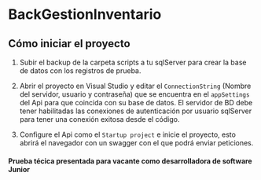 # BackGestionInventario

## Cómo iniciar el proyecto

1. Subir el backup de la carpeta scripts a tu sqlServer para crear la base de datos con los registros de prueba.

2. Abrir el proyecto en Visual Studio y editar el `ConnectionString` (Nombre del servidor, usuario y contraseña) que se encuentra en el `appSettings` del Api para que coincida con su base de datos. El servidor de BD debe tener habilitadas las conexiones de autenticación por usuario sqlServer para tener una conexión exitosa desde el código.

3. Configure el Api como el `Startup project` e inicie el proyecto, esto abrirá el navegador con un swagger con el que podrá enviar peticiones.

#### Prueba técica presentada para vacante como desarrolladora de software Junior
